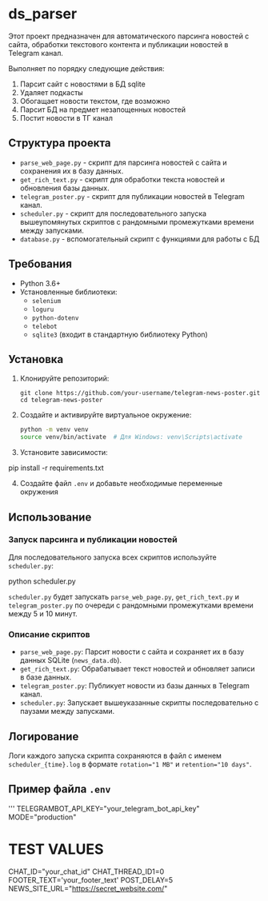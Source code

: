 # ds_parser

Этот проект предназначен для автоматического парсинга новостей с сайта, обработки текстового контента и публикации новостей в Telegram канал.

Выполняет по порядку следующие действия:
1) Парсит сайт с новостями в БД sqlite
2) Удаляет подкасты
3) Обогащает новости текстом, где возможно
4) Парсит БД на предмет незапощенных новостей
5) Постит новости в ТГ канал


## Структура проекта

- `parse_web_page.py` - скрипт для парсинга новостей с сайта и сохранения их в базу данных.
- `get_rich_text.py` - скрипт для обработки текста новостей и обновления базы данных.
- `telegram_poster.py` - скрипт для публикации новостей в Telegram канал.
- `scheduler.py` - скрипт для последовательного запуска вышеупомянутых скриптов с рандомными промежутками времени между запусками.
- `database.py` - вспомогательный скрипт с функциями для работы с БД

## Требования

- Python 3.6+
- Установленные библиотеки:
  - `selenium`
  - `loguru`
  - `python-dotenv`
  - `telebot`
  - `sqlite3` (входит в стандартную библиотеку Python)

## Установка

1. Клонируйте репозиторий:
   ```
   git clone https://github.com/your-username/telegram-news-poster.git
   cd telegram-news-poster
   ```

2. Создайте и активируйте виртуальное окружение:
   ```sh
   python -m venv venv
   source venv/bin/activate  # Для Windows: venv\Scripts\activate
   ```

3. Установите зависимости:

pip install -r requirements.txt


4. Создайте файл `.env` и добавьте необходимые переменные окружения


## Использование

### Запуск парсинга и публикации новостей

Для последовательного запуска всех скриптов используйте `scheduler.py`:

python scheduler.py

`scheduler.py` будет запускать `parse_web_page.py`, `get_rich_text.py` и `telegram_poster.py` по очереди с рандомными промежутками времени между 5 и 10 минут.

### Описание скриптов

- `parse_web_page.py`: Парсит новости с сайта и сохраняет их в базу данных SQLite (`news_data.db`).
- `get_rich_text.py`: Обрабатывает текст новостей и обновляет записи в базе данных.
- `telegram_poster.py`: Публикует новости из базы данных в Telegram канал.
- `scheduler.py`: Запускает вышеуказанные скрипты последовательно с паузами между запусками.

## Логирование

Логи каждого запуска скрипта сохраняются в файл с именем `scheduler_{time}.log` в формате `rotation="1 MB"` и `retention="10 days"`.

## Пример файла `.env`

'''
TELEGRAMBOT_API_KEY="your_telegram_bot_api_key"
MODE="production"
# TEST VALUES
CHAT_ID="your_chat_id"
CHAT_THREAD_ID1=0
FOOTER_TEXT='your_footer_text'
POST_DELAY=5
NEWS_SITE_URL="https://secret_website.com/"
```
